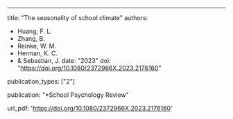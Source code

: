 ---
title: "The seasonality of school climate"
authors:
- Huang, F. L.
- Zhang, B.
- Reinke, W. M.
- Herman, K. C.
- & Sebastian, J.
date: "2023"
doi: "https://doi.org/10.1080/2372966X.2023.2176160"

publication_types: ["2"]

publication: "*School Psychology Review"

url_pdf: 'https://doi.org/10.1080/2372966X.2023.2176160'